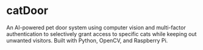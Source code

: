 # catDoor
An AI-powered pet door system using computer vision and multi-factor authentication to selectively grant access to specific cats while keeping out unwanted visitors. Built with Python, OpenCV, and Raspberry Pi.

